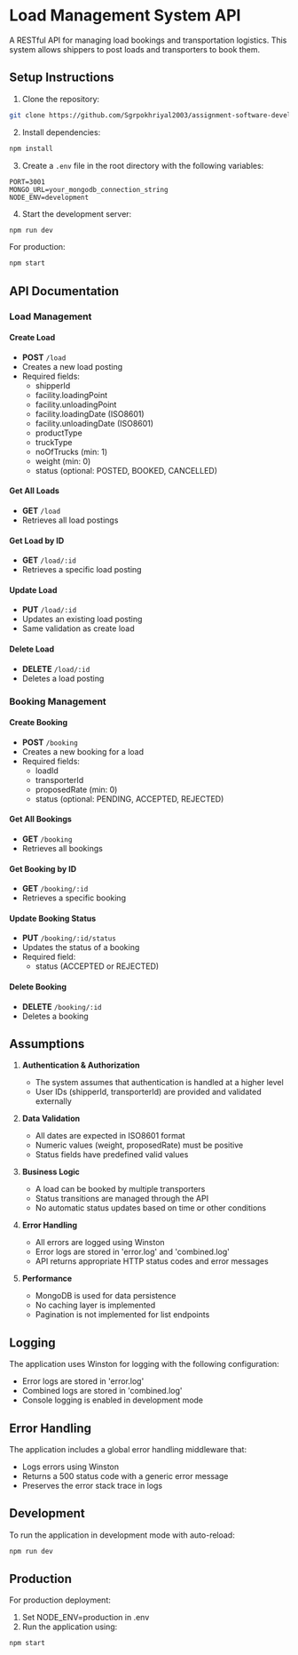 # Load Management System API

A RESTful API for managing load bookings and transportation logistics. This system allows shippers to post loads and transporters to book them.


## Setup Instructions

1. Clone the repository:
```bash
git clone https://github.com/Sgrpokhriyal2003/assignment-software-developer

```

2. Install dependencies:
```bash
npm install
```

3. Create a `.env` file in the root directory with the following variables:
```env
PORT=3001
MONGO_URL=your_mongodb_connection_string
NODE_ENV=development
```

4. Start the development server:
```bash
npm run dev
```

For production:
```bash
npm start
```

## API Documentation

### Load Management

#### Create Load
- **POST** `/load`
- Creates a new load posting
- Required fields:
  - shipperId
  - facility.loadingPoint
  - facility.unloadingPoint
  - facility.loadingDate (ISO8601)
  - facility.unloadingDate (ISO8601)
  - productType
  - truckType
  - noOfTrucks (min: 1)
  - weight (min: 0)
  - status (optional: POSTED, BOOKED, CANCELLED)

#### Get All Loads
- **GET** `/load`
- Retrieves all load postings

#### Get Load by ID
- **GET** `/load/:id`
- Retrieves a specific load posting

#### Update Load
- **PUT** `/load/:id`
- Updates an existing load posting
- Same validation as create load

#### Delete Load
- **DELETE** `/load/:id`
- Deletes a load posting

### Booking Management

#### Create Booking
- **POST** `/booking`
- Creates a new booking for a load
- Required fields:
  - loadId
  - transporterId
  - proposedRate (min: 0)
  - status (optional: PENDING, ACCEPTED, REJECTED)

#### Get All Bookings
- **GET** `/booking`
- Retrieves all bookings

#### Get Booking by ID
- **GET** `/booking/:id`
- Retrieves a specific booking

#### Update Booking Status
- **PUT** `/booking/:id/status`
- Updates the status of a booking
- Required field:
  - status (ACCEPTED or REJECTED)

#### Delete Booking
- **DELETE** `/booking/:id`
- Deletes a booking

## Assumptions

1. **Authentication & Authorization**
   - The system assumes that authentication is handled at a higher level
   - User IDs (shipperId, transporterId) are provided and validated externally

2. **Data Validation**
   - All dates are expected in ISO8601 format
   - Numeric values (weight, proposedRate) must be positive
   - Status fields have predefined valid values

3. **Business Logic**
   - A load can be booked by multiple transporters
   - Status transitions are managed through the API
   - No automatic status updates based on time or other conditions

4. **Error Handling**
   - All errors are logged using Winston
   - Error logs are stored in 'error.log' and 'combined.log'
   - API returns appropriate HTTP status codes and error messages

5. **Performance**
   - MongoDB is used for data persistence
   - No caching layer is implemented
   - Pagination is not implemented for list endpoints

## Logging

The application uses Winston for logging with the following configuration:
- Error logs are stored in 'error.log'
- Combined logs are stored in 'combined.log'
- Console logging is enabled in development mode

## Error Handling

The application includes a global error handling middleware that:
- Logs errors using Winston
- Returns a 500 status code with a generic error message
- Preserves the error stack trace in logs

## Development

To run the application in development mode with auto-reload:
```bash
npm run dev
```

## Production

For production deployment:
1. Set NODE_ENV=production in .env
2. Run the application using:
```bash
npm start
``` 
